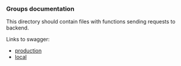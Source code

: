 ### Groups documentation

This directory should contain files with functions sending requests to backend.

Links to swagger:

-   [production](https://test-memo.fdds.pl/api/documentation)
-   [local](http://localhost:9081/api/documentation)
